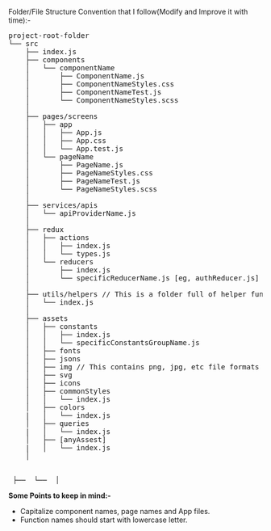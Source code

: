 Folder/File Structure Convention that I follow(Modify and Improve it with time):-   
<pre>
project-root-folder
└── src
    ├── index.js
    ├── components
    │   └── componentName
    │       ├── ComponentName.js
    │       ├── ComponentNameStyles.css
    │       ├── ComponentNameTest.js
    │       └── ComponentNameStyles.scss
    │ 
    ├── pages/screens
    │	├── app
    │	│   ├── App.js
    │	│   ├── App.css
    │	│   └── App.test.js
    │   └── pageName
    │	    ├── PageName.js
    │	    ├── PageNameStyles.css
    │       ├── PageNameTest.js
    │       └── PageNameStyles.scss
    │
    ├── services/apis
    │   └── apiProviderName.js
    │
    ├── redux  
    │   ├── actions
    │   │   ├── index.js
    │	│   └── types.js
    │   └── reducers
    │       ├── index.js
    │       └── specificReducerName.js [eg, authReducer.js]
    │
    ├── utils/helpers // This is a folder full of helper functions that are used globally.
    │   └── index.js
    │
    ├── assets
    │   ├── constants
    │   │   ├── index.js           
    │   │   └── specificConstantsGroupName.js
    │   ├── fonts 
    │   ├── jsons
    │   ├── img // This contains png, jpg, etc file formats except svg.
    │   ├── svg   
    │   ├── icons     
    │   ├── commonStyles
    │   │   └── index.js
    │   ├── colors
    |   │   └── index.js
    │   ├── queries
    |   │   └── index.js    
    │   ├── [anyAssest]
    |   │   └── index.js  
    │

	
 ├──  └──  │
</pre>

__Some Points to keep in mind:-__
 * Capitalize component names, page names and App files.   
 * Function names should start with lowercase letter.   
